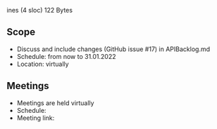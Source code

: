ines (4 sloc)  122 Bytes
   
## Scope
* Discuss and include changes (GitHub issue #17) in APIBacklog.md 
* Schedule: from now to 31.01.2022  
* Location: virtually  

## Meetings
* Meetings are held virtually
* Schedule: <tbd>
* Meeting link: <tbd>
